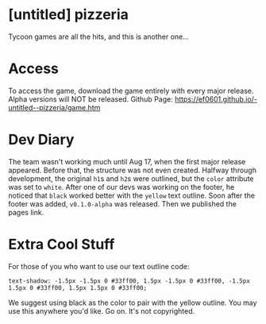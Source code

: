 # \[untitled\] pizzeria
Tycoon games are all the hits, and this is another one...
# Access
To access the game, download the game entirely with every major release. Alpha versions will NOT be released.
Github Page: https://ef0601.github.io/-untitled--pizzeria/game.htm
# Dev Diary
The team wasn't working much until Aug 17, when the first major release appeared. Before that, the structure was not even created.
Halfway through development, the original `h1`s and `h2`s were outlined, but the `color` attribute was set to `white`. After one of our devs was working on the footer, he noticed that `black` worked better with the `yellow` text outline.
Soon after the footer was added, `v0.1.0-alpha` was released. Then we published the pages link.
# Extra Cool Stuff
For those of you who want to use our text outline code:
```
text-shadow: -1.5px -1.5px 0 #33ff00, 1.5px -1.5px 0 #33ff00, -1.5px 1.5px 0 #33ff00, 1.5px 1.5px 0 #33ff00;
```
We suggest using black as the color to pair with the yellow outline. You may use this anywhere you'd like. Go on. It's not copyrighted.
